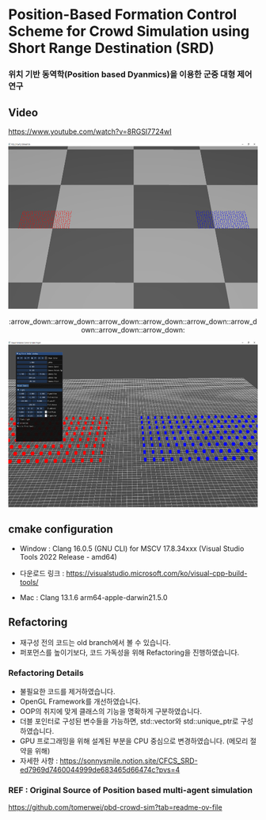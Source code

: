 # Position-Based Formation Control Scheme for Crowd Simulation using Short Range Destination (SRD)
### 위치 기반 동역학(Position based Dyanmics)을 이용한 군중 대형 제어 연구

## Video
https://www.youtube.com/watch?v=8RGSI7724wI
<p align="center"> <img src="https://github.com/SonJunHyuck/CFCS_SRD/blob/main/images/Old.png" width="600" height="336"> </p>
<p align="center"> :arrow_down::arrow_down::arrow_down::arrow_down::arrow_down::arrow_down::arrow_down::arrow_down: </p>
<p align="center"> <img src="https://github.com/SonJunHyuck/CFCS_SRD/blob/main/images/New.png" width="600" height="336"> </p>

## cmake configuration
- Window : Clang 16.0.5 (GNU CLI) for MSCV 17.8.34xxx (Visual Studio Tools 2022 Release - amd64)
- 다운로드 링크 : https://visualstudio.microsoft.com/ko/visual-cpp-build-tools/
  
- Mac : Clang 13.1.6 arm64-apple-darwin21.5.0

## Refactoring
- 재구성 전의 코드는 old branch에서 볼 수 있습니다.
- 퍼포먼스를 높이기보다, 코드 가독성을 위해 Refactoring을 진행하였습니다.

### Refactoring Details
- 불필요한 코드를 제거하였습니다.
- OpenGL Framework를 개선하였습니다.
- OOP의 취지에 맞게 클래스의 기능을 명확하게 구분하였습니다.
- 더블 포인터로 구성된 변수들을 가능하면, std::vector와 std::unique_ptr로 구성하였습니다.
- GPU 프로그래밍을 위해 설계된 부분을 CPU 중심으로 변경하였습니다. (메모리 절약을 위해)
- 자세한 사항 : https://sonnysmile.notion.site/CFCS_SRD-ed7969d7460044999de683465d66474c?pvs=4


### REF : Original Source of Position based multi-agent simulation
https://github.com/tomerwei/pbd-crowd-sim?tab=readme-ov-file
